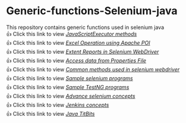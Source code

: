 # Generic-functions-Selenium-java
This repository contains generic functions used in selenium java <br>
:+1: Click this link to view <a href="https://github.com/venkywarriors619/Generic-functions-Selenium-java/blob/master/JavaScriptExecutor.md" title="Click here to view JavaScriptExecutor functions">*JavaScriptExecutor methods* </a><br>
:+1: Click this link to view <a href="https://github.com/venkywarriors619/Generic-functions-Selenium-java/blob/master/Excelfunctions.md" title="Click here to view Excel operation">*Excel Operation using Apache POI* </a><br>
:+1: Click this link to view <a href="https://github.com/venkywarriors619/Generic-functions-Selenium-java/blob/master/Extent%20reports.md" title="Click here to view Extent Reports in Selenium">*Extent Reports in Selenium WebDriver* </a><br>
:+1: Click this link to view <a href="https://github.com/venkywarriors619/Generic-functions-Selenium-java/blob/master/propertiesfile.md" title="Click here to view Read data from Properties File ">*Access data from Properties File* </a><br>
:+1: Click this link to view <a href="https://github.com/venkywarriors619/Generic-functions-Selenium-java/blob/master/Testbase.md" title="Click here to view Common methods used in selenium webdriver ">*Common methods used in selenium webdriver* </a><br>
:+1: Click this link to view <a href="https://github.com/venkywarriors619/Generic-functions-Selenium-java/blob/master/SeleniumPrograms.md" title="Click here to view basic methods used in selenium webdriver ">*Sample selenium programs* </a><br>
:+1: Click this link to view <a href="https://github.com/venkywarriors619/Generic-functions-Selenium-java/blob/master/TestNG.md" title="Click here to view TestNG methods used in selenium webdriver ">*Sample TestNG programs* </a><br>
:+1: Click this link to view <a href="https://github.com/venkywarriors619/Generic-functions-Selenium-java/blob/master/AdvSelenium.md" title="Click here to view Advance selenium concepts">*Advance selenium concepts* </a><br>
:+1: Click this link to view <a href="https://github.com/venkywarriors619/Generic-functions-Selenium-java/blob/master/jenkins.md" title="Click here to view Jenkins concepts">*Jenkins concepts* </a><br>
:+1: Click this link to view <a href="https://github.com/venkywarriors619/Generic-functions-Selenium-java/blob/master/JavaTitBits.md" title="Click here to view Java TitBits">*Java TitBits* </a><br>














